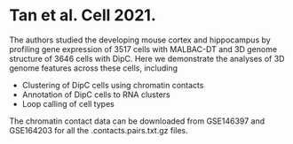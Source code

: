 # Tan et al. Cell 2021.

The authors studied the developing mouse cortex and hippocampus by profiling gene expression of 3517 cells with MALBAC-DT and 3D genome structure of 3646 cells with DipC. Here we demonstrate the analyses of 3D genome features across these cells, including 
- Clustering of DipC cells using chromatin contacts
- Annotation of DipC cells to RNA clusters
- Loop calling of cell types

The chromatin contact data can be downloaded from GSE146397 and GSE164203 for all the .contacts.pairs.txt.gz files.